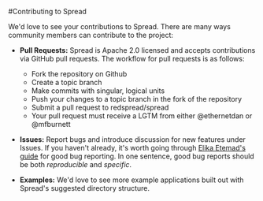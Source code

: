 #Contributing to Spread

We'd love to see your contributions to Spread. There are many ways community members can contribute to the project:

* **Pull Requests:** Spread is Apache 2.0 licensed and accepts contributions via GitHub pull requests. The workflow for pull requests is as follows:
	* Fork the repository on Github
	* Create a topic branch
	* Make commits with singular, logical units
	* Push your changes to a topic branch in the fork of the repository
	* Submit a pull request to redspread/spread
	* Your pull request must receive a LGTM from either @ethernetdan or @mfburnett

* **Issues:** Report bugs and introduce discussion for new features under Issues. If you haven't already, it's worth going through <a href="http://fantasai.inkedblade.net/style/talks/filing-good-bugs/">Elika Etemad's guide</a> for good bug reporting. In one sentence, good bug reports should be both *reproducible* and *specific*. 

* **Examples:** We'd love to see more example applications built out with Spread's suggested directory structure. 
